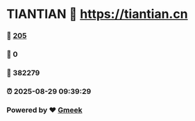 # TIANTIAN :link: https://tiantian.cn 
### :page_facing_up: [205](https://tiantian.cn/tag.html) 
### :speech_balloon: 0 
### :hibiscus: 382279 
### :alarm_clock: 2025-08-29 09:39:29 
### Powered by :heart: [Gmeek](https://github.com/Meekdai/Gmeek)
